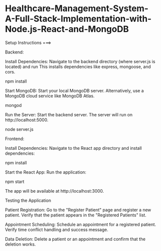 # Healthcare-Management-System-A-Full-Stack-Implementation-with-Node.js-React-and-MongoDB

Setup Instructions ===>

Backend:

Install Dependencies:
Navigate to the backend directory (where server.js is located) and run
This installs dependencies like express, mongoose, and cors.


npm install


Start MongoDB:
Start your local MongoDB server. Alternatively, use a MongoDB cloud service like MongoDB Atlas.


mongod

Run the Server:
Start the backend server. The server will run on http://localhost:5000.

node server.js


Frontend:

Install Dependencies:
Navigate to the React app directory and install dependencies:

npm install

Start the React App:
Run the application:

npm start


The app will be available at http://localhost:3000.

Testing the Application

Patient Registration:
Go to the "Register Patient" page and register a new patient. Verify that the patient appears in the "Registered Patients" list.


Appointment Scheduling:
Schedule an appointment for a registered patient. Verify time conflict handling and success message.


Data Deletion:
Delete a patient or an appointment and confirm that the deletion works.

